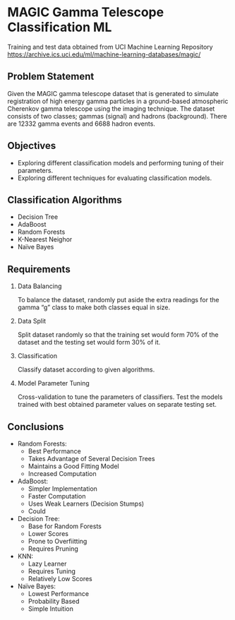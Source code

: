 # MAGIC Gamma Telescope Classification ML
Training and test data obtained from UCI Machine Learning Repository
https://archive.ics.uci.edu/ml/machine-learning-databases/magic/

## Problem Statement
Given the MAGIC gamma telescope dataset that is generated to simulate registration of high energy gamma particles in a ground-based atmospheric
Cherenkov gamma telescope using the imaging technique. The dataset consists of two
classes; gammas (signal) and hadrons (background). There are 12332 gamma events and 6688
hadron events.

## Objectives
- Exploring different classification models and performing tuning of their parameters.
- Exploring different techniques for evaluating classification models.

## Classification Algorithms
- Decision Tree
- AdaBoost
- Random Forests
- K-Nearest Neighor
- Naïve Bayes

## Requirements
1. Data Balancing 

    To balance the dataset, randomly put aside
  the extra readings for the gamma “g” class to make both classes equal in size.
  
2. Data Split

    Split dataset randomly so that the training set would form 70% of the dataset and
  the testing set would form 30% of it.
  
3. Classification

    Classify dataset according to given algorithms.
4. Model Parameter Tuning 

    Cross-validation to tune the parameters of classifiers. Test the models trained with
  best obtained parameter values on separate testing set.
 
## Conclusions
- Random Forests:
  - Best Performance
  - Takes Advantage of Several Decision Trees
  - Maintains a Good Fitting Model
  - Increased Computation
- AdaBoost:
  - Simpler Implementation
  - Faster Computation
  - Uses Weak Learners (Decision Stumps)
  - Could 
- Decision Tree:
  - Base for Random Forests
  - Lower Scores
  - Prone to Overfiitting
  - Requires Pruning
- KNN:
  - Lazy Learner
  - Requires Tuning
  - Relatively Low Scores
- Naïve Bayes:
  - Lowest Performance
  - Probability Based
  - Simple Intuition     
